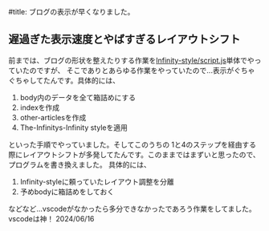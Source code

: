 #title: ブログの表示が早くなりました。

## 遅過ぎた表示速度とやばすぎるレイアウトシフト
前までは、ブログの形状を整えたりする作業を[Infinity-style/script.js](../../Infinity-style/script.js)単体でやっていたのですが、
そこでありとあらゆる作業をやっていたので...表示がぐちゃぐちゃしてたんです。具体的には、

1. body内のデータを全て箱詰めにする
2. indexを作成
3. other-articlesを作成
4. The-Infinitys-Infinity styleを適用

といった手順でやっていました。そしてこのうちの 1と4のステップを経由する際にレイアウトシフトが多発してたんです。このままではまずいと思ったので、プログラムを書き換えました。
具体的には、

1. Infinity-styleに頼っていたレイアウト調整を分離
2. 予めbodyに箱詰めをしておく

などなど...vscodeがなかったら多分できなかったであろう作業をしてました。
vscodeは神！
<date>2024/06/16</date>